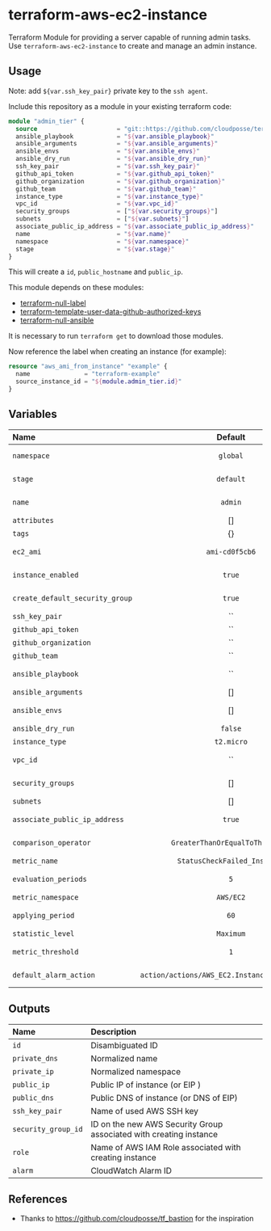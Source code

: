 # terraform-aws-ec2-instance

Terraform Module for providing a server capable of running admin tasks. Use `terraform-aws-ec2-instance` to create and manage an admin instance.

## Usage

Note: add `${var.ssh_key_pair}` private key to the `ssh agent`.

Include this repository as a module in your existing terraform code:

```terraform
module "admin_tier" {
  source                      = "git::https://github.com/cloudposse/terraform-aws-ec2-instance.git?ref=master"
  ansible_playbook            = "${var.ansible_playbook}"
  ansible_arguments           = "${var.ansible_arguments}"
  ansible_envs                = "${var.ansible_envs}"
  ansible_dry_run             = "${var.ansible_dry_run}"
  ssh_key_pair                = "${var.ssh_key_pair}"
  github_api_token            = "${var.github_api_token}"
  github_organization         = "${var.github_organization}"
  github_team                 = "${var.github_team}"
  instance_type               = "${var.instance_type}"
  vpc_id                      = "${var.vpc_id}"
  security_groups             = ["${var.security_groups}"]
  subnets                     = ["${var.subnets}"]
  associate_public_ip_address = "${var.associate_public_ip_address}"
  name                        = "${var.name}"
  namespace                   = "${var.namespace}"
  stage                       = "${var.stage}"
}
```

This will create a `id`, `public_hostname` and `public_ip`.

This module depends on these modules:

* [terraform-null-label](https://github.com/cloudposse/terraform-null-label)
* [terraform-template-user-data-github-authorized-keys](https://github.com/cloudposse/terraform-template-user-data-github-authorized-keys)
* [terraform-null-ansible](https://github.com/cloudposse/terraform-null-ansible)

It is necessary to run `terraform get` to download those modules.

Now reference the label when creating an instance (for example):
```terraform
resource "aws_ami_from_instance" "example" {
  name               = "terraform-example"
  source_instance_id = "${module.admin_tier.id}"
}
```

## Variables

| Name                            |                    Default                     | Description                                                                              | Required |
|:--------------------------------|:----------------------------------------------:|:-----------------------------------------------------------------------------------------|:--------:|
| `namespace`                     |                    `global`                    | Namespace (e.g. `cp` or `cloudposse`) - required for `tf_label` module                   |   Yes    |
| `stage`                         |                   `default`                    | Stage (e.g. `prod`, `dev`, `staging` - required for `tf_label` module                    |   Yes    |
| `name`                          |                    `admin`                     | Name  (e.g. `bastion` or `db`) - required for `tf_label` module                          |   Yes    |
| `attributes`                    |                       []                       | Additional attributes (e.g. `policy` or `role`)                                          |    No    |
| `tags`                          |                       {}                       | Additional tags  (e.g. `map("BusinessUnit","XYZ")`                                       |    No    |
| `ec2_ami`                       |                 `ami-cd0f5cb6`                 | By default it is an AMI provided by Amazon with Ubuntu 16.04                             |    No    |
| `instance_enabled`              |                     `true`                     | Flag for creating an instance. Set to false if it is necessary to skip instance creation |    No    |
| `create_default_security_group` |                     `true`                     | Flag for creation default Security Group with Egress traffic allowed only                |    No    |
| `ssh_key_pair`                  |                       ``                       | SSH key pair to be provisioned on instance                                               |   Yes    |
| `github_api_token`              |                       ``                       | GitHub API token                                                                         |   Yes    |
| `github_organization`           |                       ``                       | GitHub organization name                                                                 |   Yes    |
| `github_team`                   |                       ``                       | GitHub team                                                                              |   Yes    |
| `ansible_playbook`              |                       ``                       | Path to the playbook - required for `tf_ansible` (e.g. `./admin_tier.yml`)               |   Yes    |
| `ansible_arguments`             |                       []                       | List of ansible arguments (e.g. `["--user=ubuntu"]`)                                     |    No    |
| `ansible_envs`                  |                       []                       | List of ansible envs (e.g. `["ansible_ssh_pass=${var.ansible_ssh_password}"]`)           |    No    |
| `ansible_dry_run`               |                    `false`                     | The Ansible run without changes                                                          |    No    |
| `instance_type`                 |                   `t2.micro`                   | The type of the creating instance (e.g. `t2.micro`)                                      |    No    |
| `vpc_id`                        |                       ``                       | The id of the VPC that the creating instance security group belongs to                   |   Yes    |
| `security_groups`               |                       []                       | List of Security Group IDs allowed to connect to creating instance                       |   Yes    |
| `subnets`                       |                       []                       | List of VPC Subnet IDs creating instance launched in                                     |   Yes    |
| `associate_public_ip_address`   |                     `true`                     | Associate a public ip address with the creating instance. Boolean value                  |    No    |
| `comparison_operator`           |        `GreaterThanOrEqualToThreshold`         | Arithmetic operation to use when comparing the specified Statistic and Threshold         |   Yes    |
| `metric_name`                   |          `StatusCheckFailed_Instance`          | Name for the alarm's associated metric                                                   |   Yes    |
| `evaluation_periods`            |                      `5`                       | Number of periods over which data is compared to the specified threshold                 |   Yes    |
| `metric_namespace`              |                   `AWS/EC2`                    | Namespace for the alarm's associated metric                                              |   Yes    |
| `applying_period`               |                      `60`                      | Period in seconds over which the specified statistic is applied                          |   Yes    |
| `statistic_level`               |                   `Maximum`                    | Statistic to apply to the alarm's associated metric                                      |   Yes    |
| `metric_threshold`              |                      `1`                       | Value against which the specified statistic is compared                                  |   Yes    |
| `default_alarm_action`          | `action/actions/AWS_EC2.InstanceId.Reboot/1.0` | String of action to execute when this alarm transitions into an ALARM state              |   Yes    |

## Outputs

| Name                | Description                                                        |
|:--------------------|:-------------------------------------------------------------------|
| `id`                | Disambiguated ID                                                   |
| `private_dns`       | Normalized name                                                    |
| `private_ip`        | Normalized namespace                                               |
| `public_ip`         | Public IP of instance (or EIP )                                    |
| `public_dns`        | Public DNS of instance (or DNS of EIP)                             |
| `ssh_key_pair`      | Name of used AWS SSH key                                           |
| `security_group_id` | ID on the new AWS Security Group associated with creating instance |
| `role`              | Name of AWS IAM Role associated with creating instance             |
| `alarm`             | CloudWatch Alarm ID                                                |

## References
* Thanks to https://github.com/cloudposse/tf_bastion for the inspiration
